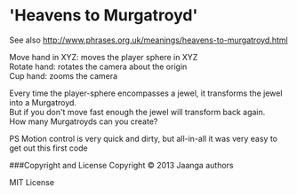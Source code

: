 'Heavens to Murgatroyd'
=======================

See also http://www.phrases.org.uk/meanings/heavens-to-murgatroyd.html

Move hand in XYZ: moves the player sphere in XYZ  
Rotate hand: rotates the camera about the origin  
Cup hand: zooms the camera  

Every time the player-sphere encompasses a jewel, it transforms the jewel into a Murgatroyd.  
But if you don't move fast enough the jewel will transform back again.  
How many Murgatroyds can you create?  

PS Motion control is very quick and dirty, but all-in-all it was very easy to get out this first code   

###Copyright and License
Copyright &copy; 2013 Jaanga authors

MIT License
